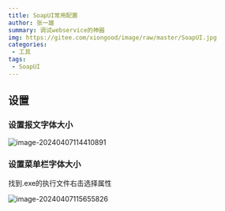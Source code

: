 ```yaml
---
title: SoapUI常用配置
author: 张一雄
summary: 调试webservice的神器
img: https://gitee.com/xiongood/image/raw/master/SoapUI.jpg
categories:
 - 工具
tags:
 - SoapUI
---
```


## 设置

### 设置报文字体大小

![image-20240407114410891](https://gitee.com/xiongood/image/raw/master/20240407114413.png)

### 设置菜单栏字体大小

找到.exe的执行文件右击选择属性

![image-20240407115655826](https://gitee.com/xiongood/image/raw/master/20240407115657.png)

